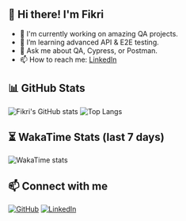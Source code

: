## 👋 Hi there! I'm Fikri

- 🔭 I'm currently working on amazing QA projects.
- 🌱 I’m learning advanced API & E2E testing.
- 💬 Ask me about QA, Cypress, or Postman.
- 📫 How to reach me: [LinkedIn](https://linkedin.com/in/yourusername)

## 📊 GitHub Stats

![Fikri's GitHub stats](https://github-readme-stats.vercel.app/api?username=yourusername&show_icons=true&theme=radical)
![Top Langs](https://github-readme-stats.vercel.app/api/top-langs/?username=yourusername&layout=compact&theme=radical)

## ⏳ WakaTime Stats (last 7 days)

<!-- Replace wakatime_username with your real WakaTime username -->
![WakaTime stats](https://github-readme-stats.vercel.app/api/wakatime?username=wakatime_username&theme=radical)

## 📫 Connect with me

[![GitHub](https://img.shields.io/badge/GitHub-000?logo=github&logoColor=white)](https://github.com/Fikriaz)
[![LinkedIn](https://img.shields.io/badge/LinkedIn-0A66C2?logo=linkedin&logoColor=white)](www.linkedin.com/in/fikri-achmad-fauzi)
